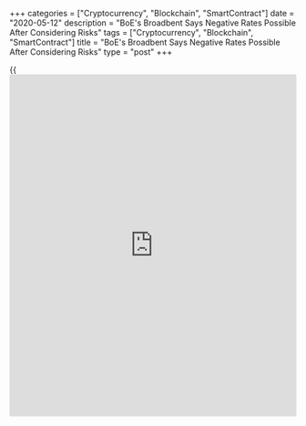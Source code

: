 +++
categories = ["Cryptocurrency", "Blockchain", "SmartContract"]
date = "2020-05-12"
description = "BoE's Broadbent Says Negative Rates Possible After Considering Risks"
tags = ["Cryptocurrency", "Blockchain", "SmartContract"]
title = "BoE's Broadbent Says Negative Rates Possible After Considering Risks"
type = "post"
+++

{{<iframe id="large-banner" src="https://www.bounty.group/#slide=13.0" width="100%" height="600" scrolling="no" style="border: 0px solid rgb(216, 221, 230); border-radius: 3px;">}}

Bank of England is likely to consider more monetary easing in future
after weighing the side-effects of negative interest rates, to help the
UK [economy][1] recover from the historic shock dealt by the
coronavirus, or Covid-19, pandemic, Deputy Governor Ben Broadbent said
Tuesday.

The Monetary Policy Committee is "certainly prepared to do what is
necessary" despite downside risks, Broadbent told CNBC in an interview.  
  
The [policy](https://www.fintechee.com/policy/)maker said it is possible that more monetary easing will be
needed in future, and the central bank will need to take a balanced view
regarding the tools at its disposal.  
  
Earlier this month, the Bank of England maintained its key interest rate
at a record low and refrained from unveiling additional quantitative
easing as the economic outlook remained highly uncertain.

The MPC voted 7-2 to continue with the quantitative easing of GBP 645
billion. Jonathan Haskel and Michael Saunders sought an increase in the
target for the stock of asset purchases by an additional GBP 100
billion.

For comments and feedback [contact](https://www.playgroundfx.com/contact/): editorial@rtt[news](https://www.letsplayfx.com/blog/forex-news-website/).com

[Economic News][1]

 **What parts of the world are seeing the best (and worst) economic
performances lately? Click[here][2] to check out our [Econ Scorecard][2]
and find out! See up-to-the-moment [ranking](https://www.playgroundfx.com/blog/crypto-exchange-ranking/)s for the best and worst
performers in [GDP][3], [unemployment rate][4], [inflation][5] and much
more.**

   1. www.rtt[news](https://www.letsplayfx.com/blog/forex-news-website/).com/Content/EconomicNews.aspx
   2. www.rtt[news](https://www.letsplayfx.com/blog/forex-news-website/).com/economic-scorecard/world-rank/unemployment-rate/highest-performance.aspx
   3. www.rtt[news](https://www.letsplayfx.com/blog/forex-news-website/).com/economic-scorecard/world-rank/GDP/highest-performance.aspx
   4. www.rtt[news](https://www.letsplayfx.com/blog/forex-news-website/).com/economic-scorecard/world-rank/unemployment-rate/lowest-performance.aspx
   5. www.rtt[news](https://www.letsplayfx.com/blog/forex-news-website/).com/economic-scorecard/world-rank/CPI/highest-performance.aspx